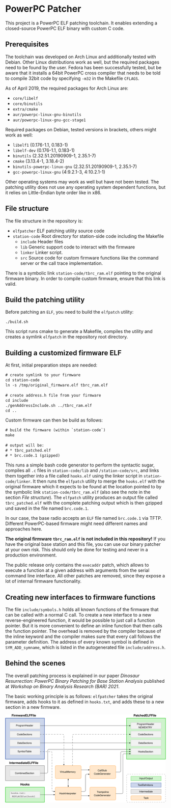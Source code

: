 # PowerPC Patcher
This project is a PowerPC ELF patching toolchain. It enables extending a closed-source
PowerPC ELF binary with custom C code.

## Prerequisites
The toolchain was developed on Arch Linux and additionally tested with Debian.
Other Linux distributions work as well, but the required packages need to be
found by the user. Fedora has been successfully tested, but be aware that
it installs a 64bit PowerPC cross compiler that needs to be told to compile 32bit
code by specifying `-m32` in the Makefile `CFLAGS`.

As of April 2019, the required packages for Arch Linux are:

* `core/libelf`
* `core/binutils`
* `extra/cmake`
* `aur/powerpc-linux-gnu-binutils`
* `aur/powerpc-linux-gnu-gcc-stage1`

Required packages on Debian, tested versions in brackets, others might work as well:
* `libelf1` (0.176-1.1, 0.183-1)
* `libelf-dev` (0.176-1.1, 0.183-1)
* `binutils` (2.32.51.20190909-1, 2.35.1-7)
* `cmake` (3.13.4-1, 3.18.4-2)
* `binutils-powerpc-linux-gnu` (2.32.51.20190909-1, 2.35.1-7)
* `gcc-powerpc-linux-gnu` (4:9.2.1-3, 4:10.2.1-1)

Other operating systems may work as well but have not been tested.
The patching utility does not use any operating system dependent functions,
but it relies on Little-Endian byte order like in x86.

## File structure
The file structure in the repository is:
* `elfpatcher` ELF patching utility source code
* `station-code` Root directory for station-side code including the Makefile
    - `include` Header files
    - `lib` Generic support code to interact with the firmware
    - `linker` Linker script.
    - `src` Source code for custom firmware functions like the command server or the call trace implementation.

There is a symbolic link `station-code/tbrc_ram.elf`
pointing to the original firmware binary.
In order to compile custom firmware, ensure that this link is valid.


## Build the patching utility

Before patching an `ELF`, you need to build the `elfpatch` utility:

```
./build.sh
```

This script runs cmake to generate a Makefile,
compiles the utility and creates a symlink `elfpatch` in the repository root directory.


## Building a customized firmware ELF

At first, initial preparation steps are needed:

```
# create symlink to your firmware
cd station-code
ln -s /tmp/original_firmware.elf tbrc_ram.elf

# create address.h file from your firmware
cd include
./genAddressInclude.sh ../tbrc_ram.elf
cd ..
```

Custom firmware can then be build as follows:
```
# build the firmware (within `station-code`)
make

# output will be:
# * tbrc_patched.elf
# * brc.code.1 (gzipped)
```

This runs a simple bash
code generator to perform the syntactic sugar, compiles
all `.c` files in `station-code/lib` and `/station-code/src`, and links
them together into a file called `hooks.elf` using the linker script in `station-code/linker`.
It then runs the `elfpatch` utility to merge the `hooks.elf` 
with the original firmware which it expects to be found at the location pointed
to by the symbolic link `station-code/tbrc_ram.elf` (also see the note in the section *File structure*).
The `elfpatch` utility produces an output file called `tbrc_patched.elf` with
the complete patching output which is then gzipped und saved in the file named `brc.code.1`.

In our case, the base radio accepts an `ELF` file named `brc.code.1` via TFTP.
Different PowerPC-based firmware might need different names and approaches here.

**The original firmware `tbrc_ram.elf` is not included in this repository!**
If you have the original base station and this file, you can use our binary patcher at
your own risk. This should only be done for testing and never in a production environment.

The public release only contains the `execaddr` patch, which allows to execute a
function at a given address with arguments from the serial command line interface.
All other patches are removed, since they expose a lot of internal firmware functionality.


## Creating new interfaces to firmware functions
The file `include/symbols.h` holds all known functions of the firmware that can be called with a normal C call.
To create a new interface to a new reverse-engineered function, it would be possible to just call a function
pointer. But it is more convenient to define an inline function that then calls the function pointer.
The overhead is removed by the compiler because of the inline keyword and the compiler makes
sure that every call follows the parameter definition. The address of every known symbol is defined
in `SYM_ADD_symname`,
which is listed in the autogenerated file `include/address.h`.


## Behind the scenes

The overall patching process is explained in our paper *Dinosaur Resurrection: PowerPC Binary Patching
for Base Station Analysis* published at *Workshop on Binary Analysis Research (BAR) 2021*.

The basic working principle is as follows: `elfpatcher` takes the original firmware,
adds hooks to it as defined in `hooks.txt`, and adds these to a new section in a new firmware.

![elfpatcher components](assets/elfpatcher.svg)

